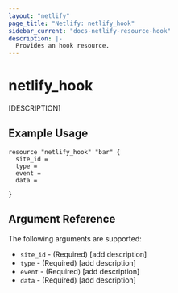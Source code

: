 ```yaml
---
layout: "netlify"
page_title: "Netlify: netlify_hook"
sidebar_current: "docs-netlify-resource-hook"
description: |-
  Provides an hook resource.
---
```


# netlify_hook

[DESCRIPTION]

## Example Usage

```hcl
resource "netlify_hook" "bar" {
  site_id =
  type =
  event =
  data =

}
```

## Argument Reference

The following arguments are supported:

* `site_id` - (Required) [add description]
* `type` - (Required) [add description]
* `event` - (Required) [add description]
* `data` - (Required) [add description]
